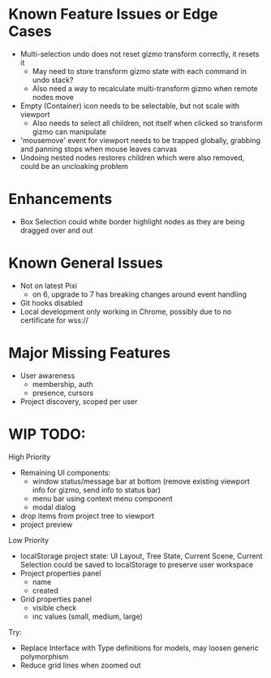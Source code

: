 # Known Feature Issues or Edge Cases

* Multi-selection undo does not reset gizmo transform correctly, it resets it
    - May need to store transform gizmo state with each command in undo stack?
    - Also need a way to recalculate multi-transform gizmo when remote nodes move
* Empty (Container) icon needs to be selectable, but not scale with viewport
    - Also needs to select all children, not itself when clicked so transform gizmo can manipulate
* 'mousemove' event for viewport needs to be trapped globally, grabbing and panning stops when mouse leaves canvas
* Undoing nested nodes restores children which were also removed, could be an uncloaking problem

# Enhancements

* Box Selection could white border highlight nodes as they are being dragged over and out

# Known General Issues

* Not on latest Pixi
    - on 6, upgrade to 7 has breaking changes around event handling
* Git hooks disabled
* Local development only working in Chrome, possibly due to no certificate for wss://

# Major Missing Features

* User awareness
    - membership, auth
    - presence, cursors
* Project discovery, scoped per user

# WIP TODO:

High Priority
* Remaining UI components:
    - window status/message bar at bottom (remove existing viewport info for gizmo, send info to status bar)
    - menu bar using context menu component
    - modal dialog
* drop items from project tree to viewport
* project preview

Low Priority
* localStorage project state: UI Layout, Tree State, Current Scene, Current Selection could be saved to localStorage to preserve user workspace
* Project properties panel
    - name
    - created
* Grid properties panel
    - visible check
    - inc values (small, medium, large)

Try:
* Replace Interface with Type definitions for models, may loosen generic polymorphism
* Reduce grid lines when zoomed out
